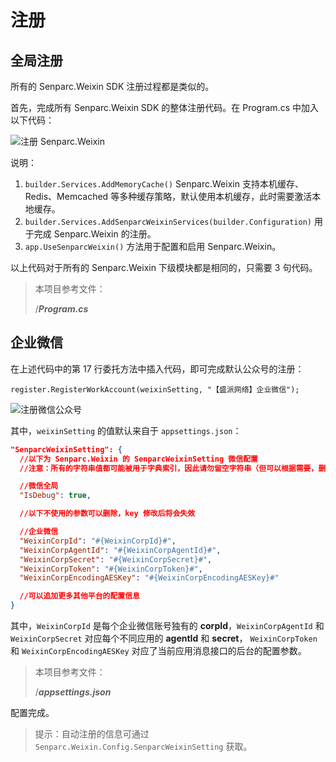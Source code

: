# 注册

## 全局注册

所有的 Senparc.Weixin SDK 注册过程都是类似的。

首先，完成所有 Senparc.Weixin SDK 的整体注册代码。在 Program.cs 中加入以下代码：

![注册 Senparc.Weixin](https://sdk.weixin.senparc.com/Docs/Work/images/home-dev-register-01.png)

说明：

1. `builder.Services.AddMemoryCache()` Senparc.Weixin 支持本机缓存、Redis、Memcached 等多种缓存策略，默认使用本机缓存，此时需要激活本地缓存。
2. `builder.Services.AddSenparcWeixinServices(builder.Configuration)` 用于完成 Senparc.Weixin 的注册。
3. `app.UseSenparcWeixin()` 方法用于配置和启用 Senparc.Weixin。

以上代码对于所有的 Senparc.Weixin 下级模块都是相同的，只需要 3 句代码。

> 本项目参考文件：
>
> /**_Program.cs_**

## 企业微信

在上述代码中的第 17 行委托方法中插入代码，即可完成默认公众号的注册：

```
register.RegisterWorkAccount(weixinSetting, "【盛派网络】企业微信");
```

![注册微信公众号](https://sdk.weixin.senparc.com/Docs/Work/images/home-dev-register-02.png)

其中，`weixinSetting` 的值默认来自于 `appsettings.json`：

```json
"SenparcWeixinSetting": {
  //以下为 Senparc.Weixin 的 SenparcWeixinSetting 微信配置
  //注意：所有的字符串值都可能被用于字典索引，因此请勿留空字符串（但可以根据需要，删除对应的整条设置）！

  //微信全局
  "IsDebug": true,

  //以下不使用的参数可以删除，key 修改后将会失效

  //企业微信
  "WeixinCorpId": "#{WeixinCorpId}#",
  "WeixinCorpAgentId": "#{WeixinCorpAgentId}#",
  "WeixinCorpSecret": "#{WeixinCorpSecret}#",
  "WeixinCorpToken": "#{WeixinCorpToken}#",
  "WeixinCorpEncodingAESKey": "#{WeixinCorpEncodingAESKey}#"

  //可以追加更多其他平台的配置信息
}
```

其中，`WeixinCorpId` 是每个企业微信账号独有的 **corpId**，`WeixinCorpAgentId` 和 `WeixinCorpSecret` 对应每个不同应用的 **agentId** 和 **secret**， `WeixinCorpToken` 和 `WeixinCorpEncodingAESKey` 对应了当前应用消息接口的后台的配置参数。

> 本项目参考文件：
>
> /**_appsettings.json_**

配置完成。

> 提示：自动注册的信息可通过 `Senparc.Weixin.Config.SenparcWeixinSetting` 获取。
